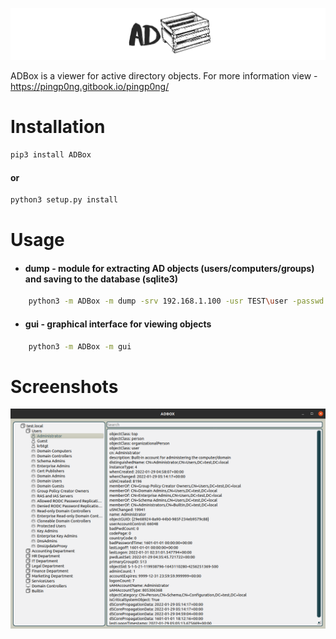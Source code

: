 
![ADBox](./screenshot/AD.png "ADBox")

ADBox is a viewer for active directory objects. For more information view - https://pingp0ng.gitbook.io/pingp0ng/


# Installation

```bash
pip3 install ADBox
```
#### or
```bash
python3 setup.py install
```

# Usage

- #### dump - module for extracting AD objects (users/computers/groups) and saving to the database (sqlite3)
```bash
    python3 -m ADBox -m dump -srv 192.168.1.100 -usr TEST\user -passwd TestPassword
```
- #### gui - graphical interface for viewing objects
```bash
    python3 -m ADBox -m gui
```

# Screenshots

![Example](./screenshot/Example.png?raw=true "Example")
